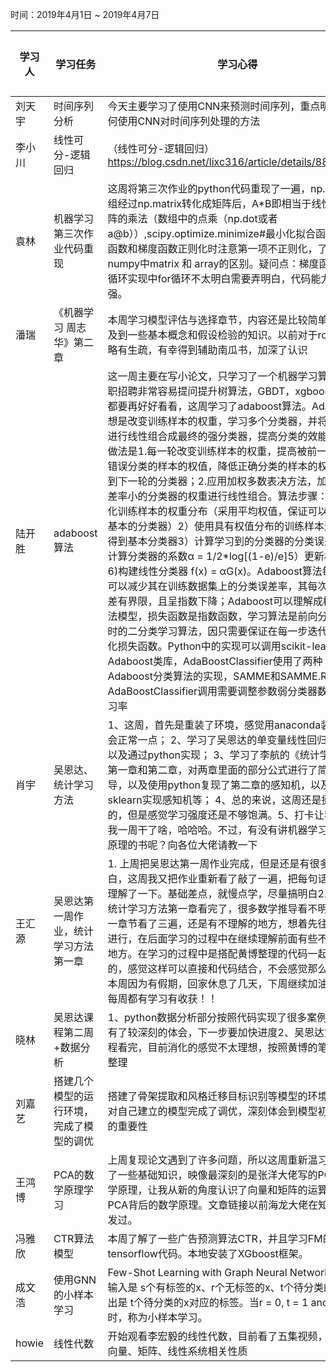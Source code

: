 时间：2019年4月1日 ~ 2019年4月7日

学习人 | 学习任务 | 学习心得 | 参考资料
-- | -- | -- | --
刘天宇 |	时间序列分析	| 今天主要学习了使用CNN来预测时间序列，重点明白了如何使用CNN对时间序列处理的方法
李小川 |	线性可分-逻辑回归	| （线性可分-逻辑回归）https://blog.csdn.net/lixc316/article/details/88970891
袁林	| 机器学习第三次作业代码重现| 	这周将第三次作业的python代码重现了一遍，np.array数组经过np.matrix转化成矩阵后，A*B即相当于线性代数矩阵的乘法（数组中的点乘（np.dot或者a@b））,scipy.optimize.minimize#最小化拟合函数,代价函数和梯度函数正则化时注意第一项不正则化，了解了numpy中matrix 和 array的区别。疑问点：梯度函数用for循环实现中for循环不太明白需要弄明白，代码能力需要加强。
潘瑞	| 《机器学习 周志华》第二章	| 本周学习模型评估与选择章节，内容还是比较简单，只涉及到一些基本概念和假设检验的知识。以前对于roc和auc略有生疏，有幸得到辅助南瓜书，加深了认识
陆开胜	| adaboost算法	| 这一周主要在写小论文，只学习了一个机器学习算法，求职招聘非常容易提问提升树算法，GBDT，xgboost，准备都要再好好看看，这周学习了adaboost算法。Adaboost思想是改变训练样本的权重，学习多个分类器，并将分类型进行线性组合成最终的强分类器，提高分类的效能。具体做法是1.每一轮改变训练样本的权重，提高被前一轮分类器错误分类的样本的权值，降低正确分类的样本的权重，得到下一轮的分类器；2.应用加权多数表决方法，加大分类误差率小的分类器的权重进行线性组合。算法步骤：1）初始化训练样本的权重分布（采用平均权值，保证可以学习最基本的分类器）2）使用具有权值分布的训练样本进行学习得到基本分类器3）计算学习到的分类器的分类误差率e4)计算分类器的系数α = 1/2*log[(1-e)/e]5）更新权值分布6)构建线性分类器 f(x) = αG(x)。Adaboost算法每次迭代可以减少其在训练数据集上的分类误差率，其每次训练误差有界限，且呈指数下降；Adaboost可以理解成模型是加法模型，损失函数是指数函数，学习算法是前向分布算法时的二分类学习算法，因只需要保证在每一步迭代中极小化损失函数。Python中的实现可以调用scikit-learn中Adaboost类库，AdaBoostClassifier使用了两种Adaboost分类算法的实现，SAMME和SAMME.R，AdaBoostClassifier调用需要调整参数弱分类器数量和学习率
肖宇| 	吴恩达、统计学习方法	| 1、这周，首先是重装了环境，感觉用anaconda装的坏境会正常一点；                                    2、学习了吴恩达的单变量线性回归的概念，以及通过python实现；                                         3、学习了李航的《统计学习方法》第一章和第二章，对两章里面的部分公式进行了简单的推导，以及使用python复现了第二章的感知机，以及通过sklearn实现感知机等；                                   4、总的来说，这周还是挺有收获的，但是感觉学习强度还是不够饱满。5、打卡让我知道了我一周干了啥，哈哈哈。不过，有没有讲机器学习中数学原理的书呢？向各位大佬请教一下
王汇源| 	吴恩达第一周作业，统计学习方法第一章| 	1. 上周把吴恩达第一周作业完成，但是还是有很多不明白，这周我又把作业重新看了敲了一遍，把每句话都好好理解了一下。基础差点，就慢点学，尽量搞明白2. 本周把统计学习方法第一章看完了，很多数学推导看不明白。第一章节看了三遍，还是有不理解的地方，想着先往后继续进行，在后面学习的过程中在继续理解前面有些不明白的地方。在学习的过程中是搭配黄博整理的代码一起学习的，感觉这样可以直接和代码结合，不会感觉那么无聊。本周因为有假期，回家休息了几天，下周继续加油，坚持每周都有学习有收获！！
晓林	| 吴恩达课程第二周+数据分析	| 1、python数据分析部分按照代码实现了很多案例，对知识有了较深刻的体会，下一步要加快进度2、吴恩达第二周课程看完，目前消化的感觉不太理想，按照黄博的笔记正在整理
刘嘉艺	| 搭建几个模型的运行环境，完成了模型的调优| 	搭建了骨架提取和风格迁移目标识别等模型的环境搭建，对自己建立的模型完成了调优，深刻体会到模型初值选择的重要性
王鸿博	| PCA的数学原理学习| 	上周复现论文遇到了许多问题，所以这周重新温习和学习了一些基础知识，映像最深刻的是张洋大佬写的PCA的数学原理，让我从新的角度认识了向量和矩阵的运算，以及PCA背后的数学原理。文章链接以前海龙大佬在知识星球发过。
冯雅欣| 	CTR算法模型	| 本周了解了一些广告预测算法CTR，并且学习FM的tensorflow代码。本地安装了XGboost框架。
成文浩| 	使用GNN的小样本学习	| Few-Shot Learning with Graph Neural Networks模型的输入是 s个有标签的x、r个无标签的x、t个待分类的x，输出是 t个待分类的x对应的标签。当r = 0, t = 1 and s = qK时，称为小样本学习。
howie | 线性代数 | 开始观看李宏毅的线性代数，目前看了五集视频，理解了向量、矩阵、线性系统相关性质
